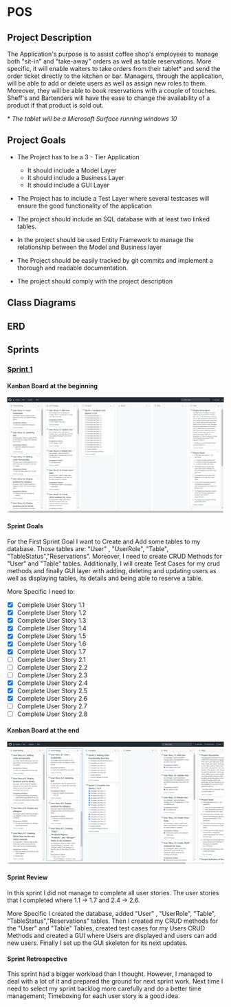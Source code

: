 # POS 

## Project Description

The Application's purpose is to assist coffee shop's employees to manage both "sit-in" and "take-away" orders as well as table reservations. More specific, it will enable waiters to take orders from their tablet* and send the order ticket directly to the kitchen or bar. Managers, through the application, will be able to add or delete users as well as assign new roles to them. Moreover, they will be able to book reservations with a couple of touches. Sheff's and Bartenders will have the ease to change the availability of a product if that product is sold out.

\* *The tablet will be a Microsoft Surface running windows 10*

## Project Goals

* The Project has to be a 3 - Tier Application
    * It should include a Model Layer
    * It should include a Business Layer
    * It should include a GUI Layer
* The Project has to include a Test Layer where several testcases will ensure the good functionality of the application
* The project should include an SQL database with at least two linked tables.
* In the project should be used Entity Framework to manage the relationship between the Model and Business layer

* The Project should be easily tracked by git commits and implement a thorough and readable documentation.

* The project should comply with the project description

## Class Diagrams

## ERD

## Sprints

### <u>Sprint  1</u>

#### Kanban Board at the beginning

![Sprint1 Kanban Board at the beginning](/Images/KanbanBoard-Sprint1_Beginning.png)

#### Sprint Goals

For the First Sprint Goal I want to Create and Add some tables to my database. Those tables are: "User" , "UserRole", "Table", "TableStatus","Reservations". Moreover, I need to create CRUD Methods for "User" and "Table" tables. Additionally, I will create Test Cases for my crud methods and finally  GUI layer with adding, deleting and updating users as well as displaying tables, its details and being able to reserve a table.

More Specific I need to:

- [x] Complete User Story 1.1  
- [x] Complete User Story 1.2
- [x] Complete User Story 1.3
- [x] Complete User Story 1.4
- [x] Complete User Story 1.5
- [x] Complete User Story 1.6
- [x] Complete User Story 1.7
- [ ] Complete User Story 2.1
- [ ] Complete User Story 2.2
- [ ] Complete User Story 2.3
- [x] Complete User Story 2.4
- [x] Complete User Story 2.5
- [x] Complete User Story 2.6
- [ ] Complete User Story 2.7
- [ ] Complete User Story 2.8

#### Kanban Board at the end

![Sprint1 Kanban Board at the end](/Images/KanbanBoard-Sprint2_Beginning.png)
#### Sprint Review

In this sprint I did not manage to complete all user stories. The user stories that I completed where 1.1 -> 1.7 and 2.4 -> 2.6.

More Specific I created the database, added  "User" , "UserRole", "Table", "TableStatus","Reservations" tables. Then I created my CRUD methods for the "User" and "Table" Tables, created test cases for my Users CRUD Methods and created a GUI where Users are displayed and users can add new users. Finally I set up the GUI skeleton for its next updates.

#### Sprint Retrospective

This sprint had a bigger workload than I thought. However, I managed to deal with a lot of it and prepared the ground for next sprint work. Next time I need to select my sprint backlog more carefully and do a better time management; Timeboxing for each user story is a good idea.